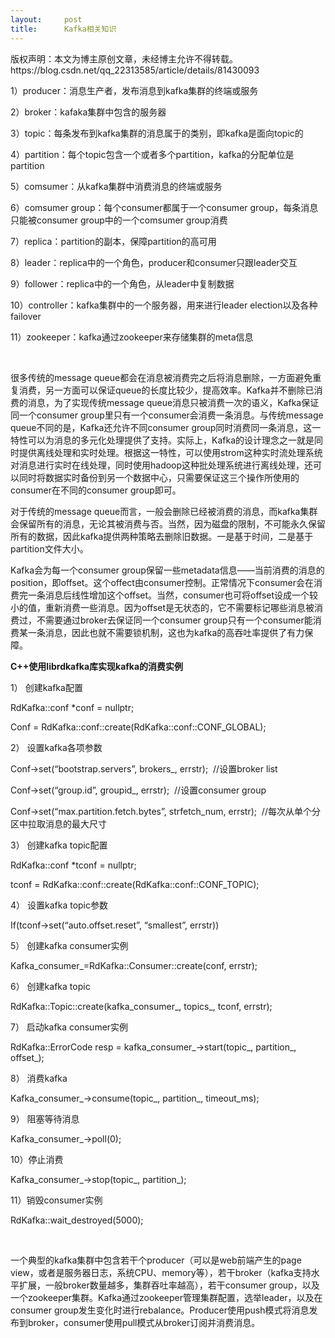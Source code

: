 ```yaml
---
layout:     post
title:      Kafka相关知识
---
```

<div id="article_content" class="article_content clearfix csdn-tracking-statistics" data-pid="blog" data-mod="popu_307" data-dsm="post">
								<div class="article-copyright">
					版权声明：本文为博主原创文章，未经博主允许不得转载。					https://blog.csdn.net/qq_22313585/article/details/81430093				</div>
								            <link rel="stylesheet" href="https://csdnimg.cn/release/phoenix/template/css/ck_htmledit_views-f76675cdea.css">
						<div class="htmledit_views" id="content_views">
                <p>1）producer：消息生产者，发布消息到kafka集群的终端或服务</p>

<p>2）broker：kafaka集群中包含的服务器</p>

<p>3）topic：每条发布到kafka集群的消息属于的类别，即kafka是面向topic的</p>

<p>4）partition：每个topic包含一个或者多个partition，kafka的分配单位是partition</p>

<p>5）comsumer：从kafka集群中消费消息的终端或服务</p>

<p>6）comsumer group：每个consumer都属于一个consumer group，每条消息只能被consumer group中的一个comsumer group消费</p>

<p>7）replica：partition的副本，保障partition的高可用</p>

<p>8）leader：replica中的一个角色，producer和consumer只跟leader交互</p>

<p>9）follower：replica中的一个角色，从leader中复制数据</p>

<p>10）controller：kafka集群中的一个服务器，用来进行leader election以及各种failover</p>

<p>11）zookeeper：kafka通过zookeeper来存储集群的meta信息</p>

<p> </p>

<p>很多传统的message queue都会在消息被消费完之后将消息删除，一方面避免重复消费，另一方面可以保证queue的长度比较少，提高效率。Kafka并不删除已消费的消息，为了实现传统message queue消息只被消费一次的语义，Kafka保证同一个consumer group里只有一个consumer会消费一条消息。与传统message queue不同的是，Kafka还允许不同consumer group同时消费同一条消息，这一特性可以为消息的多元化处理提供了支持。实际上，Kafka的设计理念之一就是同时提供离线处理和实时处理。根据这一特性，可以使用strom这种实时流处理系统对消息进行实时在线处理，同时使用hadoop这种批处理系统进行离线处理，还可以同时将数据实时备份到另一个数据中心，只需要保证这三个操作所使用的consumer在不同的consumer group即可。</p>

<p>对于传统的message queue而言，一般会删除已经被消费的消息，而kafka集群会保留所有的消息，无论其被消费与否。当然，因为磁盘的限制，不可能永久保留所有的数据，因此kafka提供两种策略去删除旧数据。一是基于时间，二是基于partition文件大小。</p>

<p>Kafka会为每一个consumer group保留一些metadata信息——当前消费的消息的position，即offset。这个offect由consumer控制。正常情况下consumer会在消费完一条消息后线性增加这个offset。当然，consumer也可将offset设成一个较小的值，重新消费一些消息。因为offset是无状态的，它不需要标记哪些消息被消费过，不需要通过broker去保证同一个consumer group只有一个consumer能消费某一条消息，因此也就不需要锁机制，这也为kafka的高吞吐率提供了有力保障。</p>

<p><strong>C++使用librdkafka库实现kafka的消费实例</strong></p>

<p>1） 创建kafka配置</p>

<p>RdKafka::conf *conf = nullptr;</p>

<p>Conf = RdKafka::conf::create(RdKafka::conf::CONF_GLOBAL);</p>

<p>2） 设置kafka各项参数</p>

<p>Conf-&gt;set(“bootstrap.servers”, brokers_, errstr);  //设置broker list</p>

<p>Conf-&gt;set(“group.id”, groupid_, errstr);  //设置consumer group</p>

<p>Conf-&gt;set(“max.partition.fetch.bytes”, strfetch_num, errstr);  //每次从单个分区中拉取消息的最大尺寸</p>

<p>3） 创建kafka topic配置</p>

<p>RdKafka::conf *tconf = nullptr;</p>

<p>tconf = RdKafka::conf::create(RdKafka::conf::CONF_TOPIC);</p>

<p>4） 设置kafka topic参数</p>

<p>If(tconf-&gt;set(“auto.offset.reset”, “smallest”, errstr))</p>

<p>5） 创建kafka consumer实例</p>

<p>Kafka_consumer_=RdKafka::Consumer::create(conf, errstr);</p>

<p>6） 创建kafka topic</p>

<p>RdKafka::Topic::create(kafka_consumer_, topics_, tconf, errstr);</p>

<p>7） 启动kafka consumer实例</p>

<p>RdKafka::ErrorCode resp = kafka_consumer_-&gt;start(topic_, partition_, offset_);</p>

<p>8） 消费kafka</p>

<p>Kafka_consumer_-&gt;consume(topic_, partition_, timeout_ms);</p>

<p>9） 阻塞等待消息</p>

<p>Kafka_consumer_-&gt;poll(0);</p>

<p>10）停止消费</p>

<p>Kafka_consumer_-&gt;stop(topic_, partition_);</p>

<p>11）销毁consumer实例</p>

<p>RdKafka::wait_destroyed(5000);</p>

<p> </p>

<p>一个典型的kafka集群中包含若干个producer（可以是web前端产生的page view，或者是服务器日志，系统CPU、memory等），若干broker（kafka支持水平扩展，一般broker数量越多，集群吞吐率越高），若干consumer group，以及一个zookeeper集群。Kafka通过zookeeper管理集群配置，选举leader，以及在consumer group发生变化时进行rebalance。Producer使用push模式将消息发布到broker，consumer使用pull模式从broker订阅并消费消息。</p>            </div>
                </div>